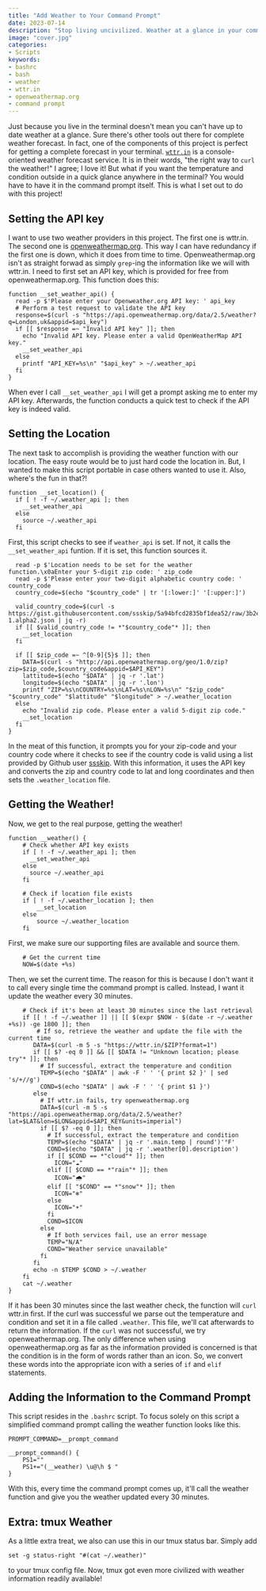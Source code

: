 ```yaml
---
title: "Add Weather to Your Command Prompt"
date: 2023-07-14
description: "Stop living uncivilized. Weather at a glance in your command prompt can be yours too!"
image: "cover.jpg"
categories:
- Scripts
keywords:
- bashrc
- bash
- weather
- wttr.in
- openweathermap.org
- command prompt
---
```

Just because you live in the terminal doesn't mean you can't have up to date weather at a glance. Sure there's other tools out there for complete weather forecast. In fact, one of the components of this project is perfect for getting a complete forecast in your terminal. [`wttr.in`](https://github.com/chubin/wttr.in) is a console-oriented weather forecast service. It is in their words, "the right way to `curl` the weather!" I agree; I love it! But what if you want the temperature and condition outside in a quick glance anywhere in the terminal? You would have to have it in the command prompt itself. This is what I set out to do with this project!

## Setting the API key

I want to use two weather providers in this project. The first one is wttr.in. The second one is [openweathermap.org](https://api.openweathermap.org). This way I can have redundancy if the first one is down, which it does from time to time. Openweathermap.org isn't as straight forwad as simply `grep`-ing the information like we will with wttr.in. I need to first set an API key, which is provided for free from openweathermap.org. This function does this:

```
function __set_weather_api() {
  read -p $'Please enter your Openweather.org API key: ' api_key
  # Perform a test request to validate the API key
  response=$(curl -s "https://api.openweathermap.org/data/2.5/weather?q=London,uk&appid=$api_key")
  if [[ $response =~ "Invalid API key" ]]; then
    echo "Invalid API key. Please enter a valid OpenWeatherMap API key."
    __set_weather_api
  else
    printf "API_KEY=%s\n" "$api_key" > ~/.weather_api
  fi
}
```

When ever I call `__set_weather_api` I will get a prompt asking me to enter my API key. Afterwards, the function conducts a quick test to check if the API key is indeed valid.

## Setting the Location

The next task to accomplish is providing the weather function with our location. The easy route would be to just hard code the location in. But, I wanted to make this script portable in case others wanted to use it. Also, where's the fun in that?!

```
function __set_location() {
  if [ ! -f ~/.weather_api ]; then
    __set_weather_api
  else
    source ~/.weather_api
  fi
```
First, this script checks to see if `weather_api` is set. If not, it calls the `__set_weather_api` funtion. If it is set, this function sources it.
```
  read -p $'Location needs to be set for the weather function.\x0aEnter your 5-digit zip code: ' zip_code
  read -p $'Please enter your two-digit alphabetic country code: ' country_code
  country_code=$(echo "$country_code" | tr '[:lower:]' '[:upper:]')

  valid_country_code=$(curl -s https://gist.githubusercontent.com/ssskip/5a94bfcd2835bf1dea52/raw/3b2e5355eb49336f0c6bc0060c05d927c2d1e004/ISO3166-1.alpha2.json | jq -r)
  if [[ $valid_country_code != *"$country_code"* ]]; then
    __set_location
  fi

  if [[ $zip_code =~ ^[0-9]{5}$ ]]; then
    DATA=$(curl -s "http://api.openweathermap.org/geo/1.0/zip?zip=$zip_code,$country_code&appid=$API_KEY")
    lattitude=$(echo "$DATA" | jq -r '.lat')
    longitude=$(echo "$DATA" | jq -r '.lon')
    printf "ZIP=%s\nCOUNTRY=%s\nLAT=%s\nLON=%s\n" "$zip_code" "$country_code" "$lattitude" "$longitude" > ~/.weather_location
  else
    echo "Invalid zip code. Please enter a valid 5-digit zip code."
    __set_location
  fi
}
```

In the meat of this function, it prompts you for your zip-code and your country code where it checks to see if the country code is valid using a list provided by Github user [ssskip](https://github.com/ssskip). With this information, it uses the API key and converts the zip and country code to lat and long coordinates and then sets the `.weather_location` file.

## Getting the Weather!
Now, we get to the real purpose, getting the weather!

```
function __weather() {
    # Check whether API key exists
    if [ ! -f ~/.weather_api ]; then
      __set_weather_api
    else
      source ~/.weather_api
    fi

    # Check if location file exists
    if [ ! -f ~/.weather_location ]; then
        __set_location
    else
        source ~/.weather_location
    fi
```
First, we make sure our supporting files are available and source them.

```
    # Get the current time
    NOW=$(date +%s)
```
Then, we set the current time. The reason for this is because I don't want it to call every single time the command prompt is called. Instead, I want it update the weather every 30 minutes.
```
    # Check if it's been at least 30 minutes since the last retrieval
    if [[ ! -f ~/.weather ]] || [[ $(expr $NOW - $(date -r ~/.weather +%s)) -ge 1800 ]]; then
        # If so, retrieve the weather and update the file with the current time
       DATA=$(curl -m 5 -s "https://wttr.in/$ZIP?format=1")
       if [[ $? -eq 0 ]] && [[ $DATA != "Unknown location; please try"* ]]; then
         # If successful, extract the temperature and condition
         TEMP=$(echo "$DATA" | awk -F ' ' '{ print $2 }' | sed 's/+//g')
         COND=$(echo "$DATA" | awk -F ' ' '{ print $1 }')
       else
         # If wttr.in fails, try openweathermap.org
         DATA=$(curl -m 5 -s "https://api.openweathermap.org/data/2.5/weather?lat=$LAT&lon=$LON&appid=$API_KEY&units=imperial")
         if [[ $? -eq 0 ]]; then
           # If successful, extract the temperature and condition
           TEMP=$(echo "$DATA" | jq -r '.main.temp | round')'°F'
           COND=$(echo "$DATA" | jq -r '.weather[0].description')
           if [[ $COND == *"cloud"* ]]; then
             ICON="☁️"
           elif [[ $COND == *"rain"* ]]; then
             ICON="🌧️"
           elif [[ "$COND" == *"snow"* ]]; then
             ICON="❄️"
           else
             ICON="☀️"
           fi
           COND=$ICON
         else
           # If both services fail, use an error message
           TEMP="N/A"
           COND="Weather service unavailable"
         fi
       fi
       echo -n $TEMP $COND > ~/.weather
    fi
    cat ~/.weather
}
```
If it has been 30 minutes since the last weather check, the function will `curl` wttr.in first. If the curl was successful we parse out the temperature and condition and set it in a file called `.weather`. This file, we'll cat afterwards to return the information. If the `curl` was not successful, we try openweathermap.org. The only difference when using openweathermap.org as far as the information provided is concerned is that the condition is in the form of words rather than an icon. So, we convert these words into the appropriate icon with a series of `if` and `elif` statements.

## Adding the Information to the Command Prompt

This script resides in the `.bashrc` script. To focus solely on this script a simplified command prompt calling the weather function looks like this.

```
PROMPT_COMMAND=__prompt_command

__prompt_command() {
    PS1=""
    PS1+="(__weather) \u@\h $ "
}
```
With this, every time the command prompt comes up, it'll call the weather function and give you the weather updated every 30 minutes.

## Extra: tmux Weather

As a little extra treat, we also can use this in our tmux status bar. Simply add
```
set -g status-right "#(cat ~/.weather)"
```
to your tmux config file. Now, tmux got even more civilized with weather information readily available!



